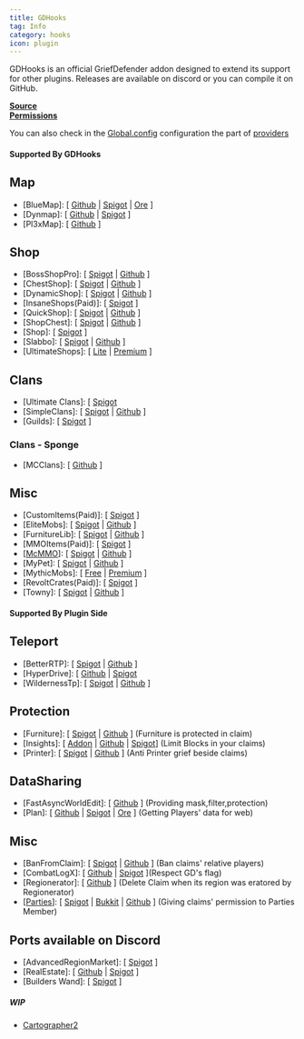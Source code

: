 ```yaml
---
title: GDHooks
tag: Info
category: hooks
icon: plugin
---
```


GDHooks is an official GriefDefender addon designed to extend its support for other plugins. Releases are available on discord or you can compile it on GitHub.  

[**Source**](https://github.com/bloodmc/GDHooks)  
[**Permissions**](/hooks/gdhooks-perms)  

You can also check in the [Global.config](/wiki/advanced/Global-Config.html) configuration the part of [providers](/wiki/advanced/Global-Config.html#provider)

#### Supported By GDHooks

## Map

* [BlueMap]: [ [Github](https://github.com/BlueMap-Minecraft/BlueMap) | [Spigot](https://www.spigotmc.org/resources/83557/) | [Ore](https://ore.spongepowered.org/Blue/BlueMap) ]
* [Dynmap]: [ [Github](https://github.com/webbukkit/dynmap) | [Spigot](https://www.spigotmc.org/resources/274/) ]
* [Pl3xMap]: [ [Github](https://github.com/pl3xgaming/Pl3xMap) ]

## Shop

* [BossShopPro]: [ [Spigot](https://www.spigotmc.org/resources/222/) | [Github](https://github.com/Blackixx/BossShopPro) ]
* [ChestShop]: [ [Spigot](https://www.spigotmc.org/resources/51856/) | [Github](https://github.com/ChestShop-authors/ChestShop-3) ] 
* [DynamicShop]: [ [Spigot](https://www.spigotmc.org/resources/65603/) | [Github](https://github.com/7sat/SSDynamicShop) ]
* [InsaneShops(Paid)]: [ [Spigot](https://www.spigotmc.org/resources/67352/) ]
* [QuickShop]: [ [Spigot](https://www.spigotmc.org/resources/62575/) | [Github](https://github.com/Ghost-chu/QuickShop-Reremake) ]
* [ShopChest]: [ [Spigot](https://www.spigotmc.org/resources/11431/) | [Github](https://github.com/EpicEricEE/ShopChest) ]
* [Shop]: [ [Spigot](https://www.spigotmc.org/resources/9628/) ]
* [Slabbo]: [ [Spigot](https://www.spigotmc.org/resources/81368/) | [Github](https://github.com/sevn65/Slaboo) ]
* [UltimateShops]: [ [Lite](https://www.spigotmc.org/resources/61048/) | [Premium](https://www.spigotmc.org/resources/64925/) ]

## Clans

* [Ultimate Clans]: [ [Spigot](https://www.spigotmc.org/resources/85615/)
* [SimpleClans]: [ [Spigot](https://www.spigotmc.org/resources/71242/) | [Github](https://github.com/RoinujNosde/SimpleClans) ]
* [Guilds]: [ [Spigot](https://www.spigotmc.org/resources/66176/) ]

### Clans - Sponge
* [MCClans]: [ [Github](https://github.com/LemADEC/mcclans-core-sponge) ]

## Misc

* [CustomItems(Paid)]: [ [Spigot](https://www.spigotmc.org/resources/36128/) ]
* [EliteMobs]: [ [Spigot](https://www.spigotmc.org/resources/40090/) | [Github](https://github.com/MagmaGuy/EliteMobs) ]
* [FurnitureLib]: [ [Spigot](https://www.spigotmc.org/resources/9368/) | [Github](https://github.com/Ste3et/FurnitureLib) ]
* [MMOItems(Paid)]: [ [Spigot](https://www.spigotmc.org/resources/39267/) ]
* [[McMMO](https://mcmmo.org/)]: [ [Spigot](https://www.spigotmc.org/resources/64348/) | [Github](https://github.com/mcMMO-Dev/mcMMO) ]
* [MyPet]: [ [Spigot](https://www.spigotmc.org/resources/mypet.12725/) | [Github](https://github.com/xXKeyleXx/MyPet) ]
* [MythicMobs]: [ [Free](https://www.spigotmc.org/resources/5702/) | [Premium](https://www.spigotmc.org/resources/58415/) ]
* [RevoltCrates(Paid)]: [ [Spigot](https://www.spigotmc.org/resources/81681/) ]
* [Towny]: [ [Spigot](https://www.spigotmc.org/resources/72694/) | [Github](https://github.com/TownyAdvanced/Towny) ]

#### Supported By Plugin Side

## Teleport
* [BetterRTP]: [ [Spigot](https://www.spigotmc.org/resources/36081/) | [Github](https://github.com/SuperRonanCraft/BetterRTP) ]
* [HyperDrive]: [ [Github](https://github.com/XZot1K/HyperDrive) | [Spigot](https://www.spigotmc.org/resources/17184/)
* [WildernessTp]: [ [Spigot](https://www.spigotmc.org/resources/22853/) | [Github](https://github.com/AcmeProject/WildernessTp) ]

## Protection

* [Furniture]: [ [Spigot](https://www.spigotmc.org/resources/9368/) | [Github](https://github.com/Ste3et/FurnitureLib) ] (Furniture is protected in claim)
* [Insights]: [ [Addon](https://github.com/galexrt/InsightsGriefDefenderAddon) | [Github](https://github.com/InsightsPlugin/Insights) | [Spigot](https://www.spigotmc.org/resources/56489/)] (Limit Blocks in your claims)
* [Printer]: [ [Spigot](https://www.spigotmc.org/resources/79811/) | [Github](https://github.com/bsalha1/Printer) ] (Anti Printer grief beside claims)

## DataSharing
* [FastAsyncWorldEdit]: [ [Github](https://github.com/IntellectualSites/FastAsyncWorldEdit) ] (Providing mask,filter,protection)
* [Plan]: [ [Github](https://github.com/plan-player-analytics/Plan) | [Spigot](https://www.spigotmc.org/resources/32536/) | [Ore](https://ore.spongepowered.org/AuroraLS3/Plan) ] (Getting Players' data for web)


## Misc
* [BanFromClaim]: [ [Spigot](https://www.spigotmc.org/resources/70897/) | [Github](https://github.com/Baktus79/BanFromClaim) ] (Ban claims' relative players)
* [CombatLogX]: [ [Github](https://github.com/SirBlobman/CombatLogX/blob/main/expansion/compatibility/GriefDefender/src/main/java/combatlogx/expansion/compatibility/region/grief/defender/GriefDefenderRegionHandler.java) | [Spigot](https://www.spigotmc.org/resources/31689/) ](Respect GD's flag)
* [Regionerator]: [ [Github](https://github.com/Jikoo/Regionerator) ] (Delete Claim when its region was eratored by Regionerator)
* [[Parties](https://alessiodp.com/parties)]: [ [Spigot](https://bit.ly/parties-spigot) | [Bukkit](https://bit.ly/parties-bukkit) | [Github](https://github.com/AlessioDP/Parties) ] (Giving claims' permission to Parties Member)


##  Ports available on Discord

* [AdvancedRegionMarket]: [ [Spigot](https://www.spigotmc.org/resources/58732/) ]
* [RealEstate]: [ [Github](https://github.com/bloodmc/RealEstate) | [Spigot](https://www.spigotmc.org/resources/66966/) ]
* [Builders Wand]: [ [Spigot](https://www.spigotmc.org/resources/51577/) ]


##### WIP
  
* [Cartographer2](https://github.com/BananaPuncher714/Cartographer2/issues/17)